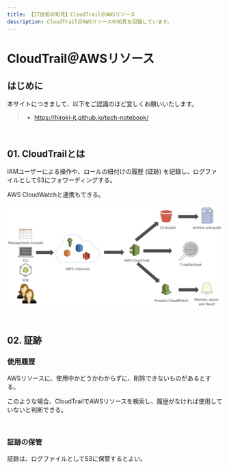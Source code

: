 ```yaml
---
title: 【IT技術の知見】CloudTrail＠AWSリソース
description: CloudTrail＠AWSリソースの知見を記録しています。
---
```


# CloudTrail＠AWSリソース

## はじめに

本サイトにつきまして、以下をご認識のほど宜しくお願いいたします。

> - https://hiroki-it.github.io/tech-notebook/

<br>

## 01. CloudTrailとは

IAMユーザーによる操作や、ロールの紐付けの履歴 (証跡) を記録し、ログファイルとしてS3にフォワーディングする。

AWS CloudWatchと連携もできる。

![CloudTrailとは](https://raw.githubusercontent.com/hiroki-it/tech-notebook-images/master/images/CloudTrailとは.jpeg)

<br>

## 02. 証跡

### 使用履歴

AWSリソースに、使用中かどうかわからずに、削除できないものがあるとする。

このような場合、CloudTrailでAWSリソースを検索し、履歴がなければ使用していないと判断できる。

<br>

### 証跡の保管

証跡は、ログファイルとしてS3に保管するとよい。

<br>
